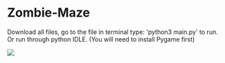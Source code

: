 # Zombie-Maze
Download all files, go to the file in terminal type: 'python3 main.py' to run. Or run through python IDLE. (You will need to install Pygame first)

![](https://www.gowtham.co.uk/assets/zombie_maze.gif)
